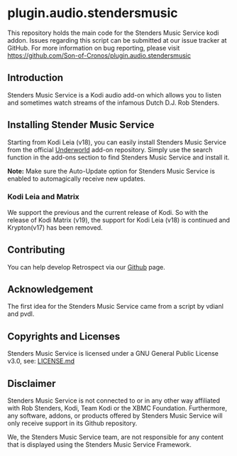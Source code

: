 # plugin.audio.stendersmusic
This repository holds the main code for the Stenders Music Service kodi addon. Issues regarding this script can be submitted at our issue tracker at GitHub. For more information on bug reporting, please visit https://github.com/Son-of-Cronos/plugin.audio.stendersmusic 
## Introduction
Stenders Music Service is a Kodi audio add-on which allows you to listen and sometimes watch streams of the infamous Dutch D.J. Rob Stenders.
## Installing Stender Music Service
Starting from Kodi Leia (v18), you can easily install Stenders Music Service from the official <a href="https://github.com/Son-of-Cronus/underworld/tree/master/repository.underworld/" rel="nofollow">Underworld</a> add-on repository. Simply use the search function in the add-ons section to find Stenders Music Service and install it.

<strong>Note:</strong> Make sure the Auto-Update option for Stenders Music Service is enabled to automagically receive new updates.

### Kodi Leia and Matrix
We support the previous and the current release of Kodi. So with the release of Kodi Matrix (v19), the support for Kodi Leia (v18) is continued and Krypton(v17) has been removed.
## Contributing
You can help develop Retrospect via our <a href="https://github.com/Son-of-Cronos/plugin.audio.stendersmusic/" rel="nofollow">Github</a> page.
## Acknowledgement
The first idea for the Stenders Music Service came from a script by vdianl and pvdl.
## Copyrights and Licenses
Stenders Music Service is licensed under a GNU General Public License v3.0, see: <a href="https://github.com/Son-of-Cronus/plugin.audio.stendersmusic/blob/main/README.md" rel="nofollow">LICENSE.md</a>
## Disclaimer
Stenders Music Service is not connected to or in any other way affiliated with Rob Stenders, Kodi, Team Kodi or the XBMC Foundation. Furthermore, any software, addons, or products offered by Stenders Music Service will only receive support in its Github repository.

We, the Stenders Music Service team, are not responsible for any content that is displayed using the Stenders Music Service Framework.
